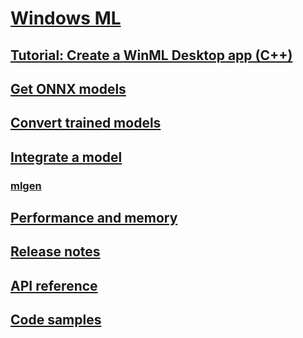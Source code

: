 # [Windows ML](index.md)
## [Tutorial: Create a WinML Desktop app (C++)](get-started-desktop.md)
## [Get ONNX models](get-onnx-model.md)
## [Convert trained models](convert-model-winmltools.md)
## [Integrate a model](integrate-model.md)
### [mlgen](mlgen.md)
## [Performance and memory](performance-memory.md)
## [Release notes](release-notes.md)
## [API reference](https://docs.microsoft.com/uwp/api/windows.ai.machinelearning)
## [Code samples](https://github.com/Microsoft/Windows-Machine-Learning)
